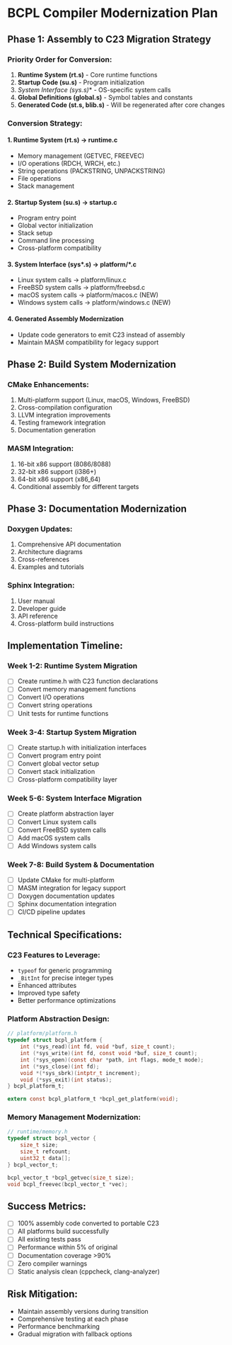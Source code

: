# BCPL Compiler Modernization Plan

## Phase 1: Assembly to C23 Migration Strategy

### Priority Order for Conversion:
1. **Runtime System (rt.s)** - Core runtime functions
2. **Startup Code (su.s)** - Program initialization 
3. **System Interface (sys*.s)** - OS-specific system calls
4. **Global Definitions (global.s)** - Symbol tables and constants
5. **Generated Code (st.s, blib.s)** - Will be regenerated after core changes

### Conversion Strategy:

#### 1. Runtime System (rt.s) → runtime.c
- Memory management (GETVEC, FREEVEC)
- I/O operations (RDCH, WRCH, etc.)
- String operations (PACKSTRING, UNPACKSTRING)
- File operations
- Stack management

#### 2. Startup System (su.s) → startup.c  
- Program entry point
- Global vector initialization
- Stack setup
- Command line processing
- Cross-platform compatibility

#### 3. System Interface (sys*.s) → platform/*.c
- Linux system calls → platform/linux.c
- FreeBSD system calls → platform/freebsd.c  
- macOS system calls → platform/macos.c (NEW)
- Windows system calls → platform/windows.c (NEW)

#### 4. Generated Assembly Modernization
- Update code generators to emit C23 instead of assembly
- Maintain MASM compatibility for legacy support

## Phase 2: Build System Modernization

### CMake Enhancements:
1. Multi-platform support (Linux, macOS, Windows, FreeBSD)
2. Cross-compilation configuration
3. LLVM integration improvements
4. Testing framework integration
5. Documentation generation

### MASM Integration:
1. 16-bit x86 support (8086/8088)
2. 32-bit x86 support (i386+)  
3. 64-bit x86 support (x86_64)
4. Conditional assembly for different targets

## Phase 3: Documentation Modernization

### Doxygen Updates:
1. Comprehensive API documentation
2. Architecture diagrams
3. Cross-references
4. Examples and tutorials

### Sphinx Integration:
1. User manual
2. Developer guide
3. API reference
4. Cross-platform build instructions

## Implementation Timeline:

### Week 1-2: Runtime System Migration
- [ ] Create runtime.h with C23 function declarations
- [ ] Convert memory management functions
- [ ] Convert I/O operations
- [ ] Convert string operations
- [ ] Unit tests for runtime functions

### Week 3-4: Startup System Migration  
- [ ] Create startup.h with initialization interfaces
- [ ] Convert program entry point
- [ ] Convert global vector setup
- [ ] Convert stack initialization
- [ ] Cross-platform compatibility layer

### Week 5-6: System Interface Migration
- [ ] Create platform abstraction layer
- [ ] Convert Linux system calls
- [ ] Convert FreeBSD system calls
- [ ] Add macOS system calls
- [ ] Add Windows system calls

### Week 7-8: Build System & Documentation
- [ ] Update CMake for multi-platform
- [ ] MASM integration for legacy support
- [ ] Doxygen documentation updates
- [ ] Sphinx documentation integration
- [ ] CI/CD pipeline updates

## Technical Specifications:

### C23 Features to Leverage:
- `typeof` for generic programming
- `_BitInt` for precise integer types
- Enhanced attributes
- Improved type safety
- Better performance optimizations

### Platform Abstraction Design:
```c
// platform/platform.h
typedef struct bcpl_platform {
    int (*sys_read)(int fd, void *buf, size_t count);
    int (*sys_write)(int fd, const void *buf, size_t count);
    int (*sys_open)(const char *path, int flags, mode_t mode);
    int (*sys_close)(int fd);
    void *(*sys_sbrk)(intptr_t increment);
    void (*sys_exit)(int status);
} bcpl_platform_t;

extern const bcpl_platform_t *bcpl_get_platform(void);
```

### Memory Management Modernization:
```c
// runtime/memory.h
typedef struct bcpl_vector {
    size_t size;
    size_t refcount;
    uint32_t data[];
} bcpl_vector_t;

bcpl_vector_t *bcpl_getvec(size_t size);
void bcpl_freevec(bcpl_vector_t *vec);
```

## Success Metrics:
- [ ] 100% assembly code converted to portable C23
- [ ] All platforms build successfully
- [ ] All existing tests pass
- [ ] Performance within 5% of original
- [ ] Documentation coverage >90%
- [ ] Zero compiler warnings
- [ ] Static analysis clean (cppcheck, clang-analyzer)

## Risk Mitigation:
- Maintain assembly versions during transition
- Comprehensive testing at each phase
- Performance benchmarking
- Gradual migration with fallback options
